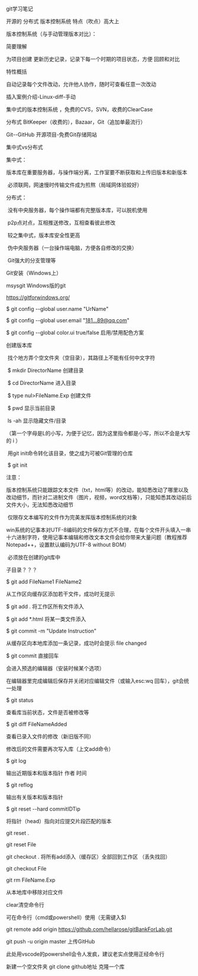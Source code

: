 git学习笔记



开源的 分布式 版本控制系统 特点（吹点）高大上



版本控制系统（与手动管理版本对比）： 

简要理解

为项目创建 更新历史记录，记录下每一个时期的项目状态，方便 回顾和对比

特性概括

自动记录每个文件改动，允许他人协作，随时可查看任意一次改动



插入案例介绍-Linux-diff-手动

集中式的版本控制系统 ，免费的CVS，SVN，收费的ClearCase

分布式 BitKeeper（收费的），Bazaar，Git（追加单最流行）

Git--GitHub 开源项目-免费Git存储网站



集中式vs分布式

集中式：

​	版本库在重要服务器，与操作端分离，工作室要不断获取和上传旧版本和新版本

​	必须联网，网速慢时传输文件成为煎熬（局域网体验姣好）

分布式：

​	没有中央服务器，每个操作端都有完整版本库，可以脱机使用

​	p2p点对点，互相推送修改，互相查看彼此修改

​	较之集中式，版本库安全性更高

​	伪中央服务器（一台操作端电脑，方便各自修改的交换）

​	Git强大的分支管理等



Git安装（Windows上）

msysgit Windows版的git

 https://gitforwindows.org/

$ git config --global user.name "UrName"

$ git config --global user.email "181...89@qq.com"

$ git config --global color.ui true/false 启用/禁用配色方案

创建版本库

​	找个地方弄个空文件夹（空目录），其路径上不能有任何中文字符

​	$ mkdir DirectorName 	创建目录

​	$ cd DirectorName	 进入目录

​	$ type nul>FileName.Exp 创建文件

​	$ pwd	 显示当前目录

​	ls -ah 显示隐藏文件/目录

（第一个字母是L的小写，为便于记忆，因为这里指令都是小写，所以不会是大写的 i ）

​	用git init命令转化该目录，使之成为可被Git管理的仓库

​		$ git init



注意：

​	版本控制系统只能跟踪文本文件（txt，html等）的改动，能知悉改动了哪里以及改动细节，而针对二进制文件（图片，视频，word文档等），只能知悉其改动前后文件大小，无法知悉改动细节

​	仅限存文本编写的文件作为完美发挥版本控制系统的对象

​	win系统的记事本对UTF-8编码的文件保存方式不合理，在每个文件开头填入一串十六进制字符，使用记事本编辑和修改文本文件会给你带来大量问题（教程推荐Notepad++，设置默认编码为UTF-8 without BOM）

​	必须放在创建的git库中



子目录？？？

$ git add FileName1 FileName2

从工作区向缓存区添加若干文件，成功时无提示

$ git add .   将工作区所有文件添入

$ git add *.html 将某一类文件添入

$ git commit -m "Update Instruction"

从缓存区向本地库添加一条记录，成功时会提示 file changed

$ git commit 直接回车 

会进入预选的编辑器（安装时候某个选项）

在编辑器里完成编辑后保存并关闭对应编辑文件（或输入esc:wq 回车），git会统一处理



$ git status 

查看库当前状态，文件是否被修改等

$ git diff FileNameAdded

查看已录入文件的修改（新旧版不同）



修改后的文件需要再次写入库（上文add命令）



$ git log 

输出近期版本和版本指针 作者 时间

$ git reflog

输出有关版本和版本指针


$ git reset --hard commitIDTip

将指针（head）指向对应提交片段匹配的版本

git reset .

git reset File



git checkout . 将所有add添入（缓存区）全部回到工作区 （丢失找回）

git checkout File



git rm FileName.Exp

从本地库中移除对应文件



clear清空命令行



可在命令行（cmd或powershell）使用（无需键入$)

git remote add origin https://github.com/hellarose/gitBankForLab.git

git push -u origin master
上传GitHub

此处用vscode的powershell会令人发疯，建议老实点使用正经命令行

新建一个空文件夹
git clone github地址
克隆一个库